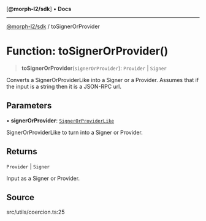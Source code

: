 [**@morph-l2/sdk**] • **Docs**

***

[@morph-l2/sdk](../1-globals.md) / toSignerOrProvider

# Function: toSignerOrProvider()

> **toSignerOrProvider**(`signerOrProvider`): `Provider` \| `Signer`

Converts a SignerOrProviderLike into a Signer or a Provider. Assumes that if the input is a
string then it is a JSON-RPC url.

## Parameters

• **signerOrProvider**: [`SignerOrProviderLike`](../type-aliases/SignerOrProviderLike.md)

SignerOrProviderLike to turn into a Signer or Provider.

## Returns

`Provider` \| `Signer`

Input as a Signer or Provider.

## Source

src/utils/coercion.ts:25
